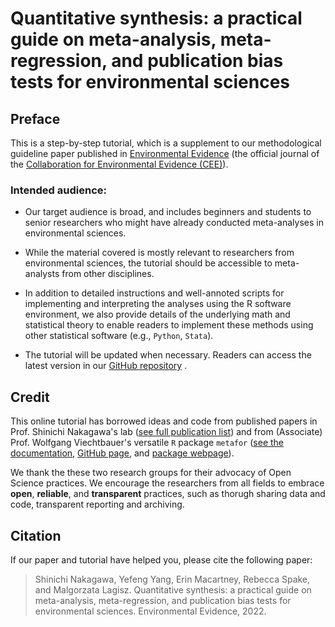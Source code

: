# Quantitative synthesis: a practical guide on meta-analysis, meta-regression, and publication bias tests for environmental sciences


## Preface

This is a step-by-step tutorial, which is a supplement to our methodological guideline paper published in [Environmental Evidence](https://environmentalevidencejournal.biomedcentral.com/) (the official journal of the [Collaboration for Environmental Evidence (CEE)](https://environmentalevidence.org/)).

### Intended audience:

- Our target audience is broad, and includes beginners and students to senior researchers who might have already conducted meta-analyses in environmental sciences.

- While the material covered is mostly relevant to researchers from environmental sciences, the tutorial should be accessible to meta-analysts from other disciplines.

- In addition to detailed instructions and well-annoted scripts for implementing and interpreting the analyses using the R software environment, we also provide details of the underlying math and statistical theory to enable readers to implement these methods using other statistical software (e.g., `Python`, `Stata`). 

- The tutorial will be updated when necessary. Readers can access the latest version in our [GitHub repository](https://github.com/itchyshin/Meta-analysis_tutorial) .

## Credit

This online tutorial has borrowed ideas and code from published papers in Prof. Shinichi Nakagawa's lab ([see full publication list](http://www.i-deel.org/publications.html)) and from  (Associate) Prof. Wolfgang Viechtbauer's versatile `R` package `metafor` ([see the documentation](https://wviechtb.github.io/metafor/), [GitHub page](https://github.com/cran/metafor), and [package webpage](https://www.metafor-project.org/)). 

We thank the these two research groups for their advocacy of Open Science practices. We encourage the researchers from all fields to embrace **open**, **reliable**, and **transparent** practices, such as thorugh sharing data and code, transparent reporting and archiving.

## Citation

If our paper and tutorial have helped you, please cite the following paper:

> Shinichi Nakagawa, Yefeng Yang, Erin Macartney, Rebecca Spake, and Malgorzata Lagisz. Quantitative synthesis: a practical guide on meta-analysis, meta-regression, and publication bias tests for environmental sciences. Environmental Evidence, 2022. 

